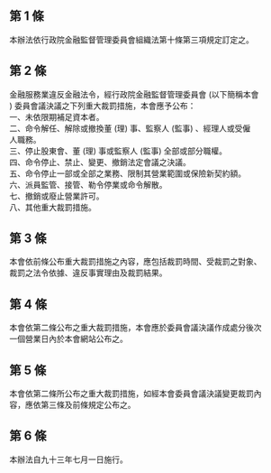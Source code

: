 第 1 條
-------
本辦法依行政院金融監督管理委員會組織法第十條第三項規定訂定之。

第 2 條
-------
金融服務業違反金融法令，經行政院金融監督管理委員會 (以下簡稱本會  
) 委員會議決議之下列重大裁罰措施，本會應予公布：  
一、未依限期補足資本者。  
二、命令解任、解除或撤換董 (理) 事、監察人 (監事) 、經理人或受僱  
    人職務。  
三、停止股東會、董 (理) 事或監察人 (監事) 全部或部分職權。  
四、命令停止、禁止、變更、撤銷法定會議之決議。  
五、命令停止一部或全部之業務、限制其營業範圍或保險新契約額。  
六、派員監管、接管、勒令停業或命令解散。  
七、撤銷或廢止營業許可。  
八、其他重大裁罰措施。

第 3 條
-------
本會依前條公布重大裁罰措施之內容，應包括裁罰時間、受裁罰之對象、  
裁罰之法令依據、違反事實理由及裁罰結果。

第 4 條
-------
本會依第二條公布之重大裁罰措施，本會應於委員會議決議作成處分後次  
一個營業日內於本會網站公布之。

第 5 條
-------
本會依第二條所公布之重大裁罰措施，如經本會委員會議決議變更裁罰內  
容，應依第三條及前條規定公布之。

第 6 條
-------
本辦法自九十三年七月一日施行。

